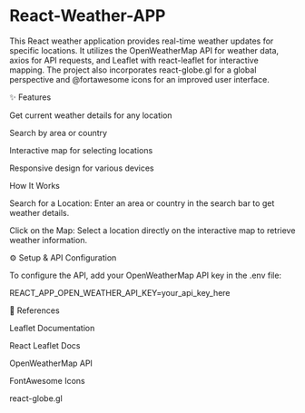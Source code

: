# React-Weather-APP

This React weather application provides real-time weather updates for specific locations. It utilizes the OpenWeatherMap API for weather data, axios for API requests, and Leaflet with react-leaflet for interactive mapping. The project also incorporates react-globe.gl for a global perspective and @fortawesome icons for an improved user interface.

✨ Features

Get current weather details for any location

Search by area or country

Interactive map for selecting locations

Responsive design for various devices

How It Works

Search for a Location: Enter an area or country in the search bar to get weather details.

Click on the Map: Select a location directly on the interactive map to retrieve weather information.

⚙️ Setup & API Configuration

To configure the API, add your OpenWeatherMap API key in the .env file:

REACT_APP_OPEN_WEATHER_API_KEY=your_api_key_here

📖 References

Leaflet Documentation

React Leaflet Docs

OpenWeatherMap API

FontAwesome Icons

react-globe.gl
